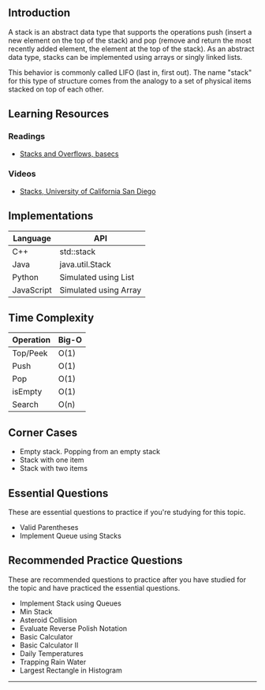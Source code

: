 ## Introduction

A stack is an abstract data type that supports the operations push (insert a new element on the top of the stack) and pop (remove and return the most recently added element, the element at the top of the stack). As an abstract data type, stacks can be implemented using arrays or singly linked lists.

This behavior is commonly called LIFO (last in, first out). The name "stack" for this type of structure comes from the analogy to a set of physical items stacked on top of each other.

## Learning Resources

### Readings
- [Stacks and Overflows, basecs](#)

### Videos
- [Stacks, University of California San Diego](#)

## Implementations

| Language   | API            |
| ---------- | -------------- |
| C++        | std::stack     |
| Java       | java.util.Stack|
| Python     | Simulated using List |
| JavaScript | Simulated using Array|

## Time Complexity

| Operation | Big-O |
| --------- | ----- |
| Top/Peek  | O(1)  |
| Push      | O(1)  |
| Pop       | O(1)  |
| isEmpty   | O(1)  |
| Search    | O(n)  |

## Corner Cases

- Empty stack. Popping from an empty stack
- Stack with one item
- Stack with two items

## Essential Questions

These are essential questions to practice if you're studying for this topic.

- Valid Parentheses
- Implement Queue using Stacks

## Recommended Practice Questions

These are recommended questions to practice after you have studied for the topic and have practiced the essential questions.

- Implement Stack using Queues
- Min Stack
- Asteroid Collision
- Evaluate Reverse Polish Notation
- Basic Calculator
- Basic Calculator II
- Daily Temperatures
- Trapping Rain Water
- Largest Rectangle in Histogram

---